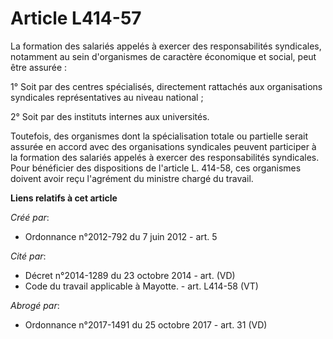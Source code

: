 # Article L414-57

La formation des salariés appelés à exercer des responsabilités syndicales, notamment au sein d'organismes de caractère
économique et social, peut être assurée : 

1° Soit par des centres spécialisés, directement rattachés aux organisations syndicales représentatives au niveau national ; 

2° Soit par des instituts internes aux universités. 

Toutefois, des organismes dont la spécialisation totale ou partielle serait assurée en accord avec des organisations
syndicales peuvent participer à la formation des salariés appelés à exercer des responsabilités syndicales. Pour bénéficier
des dispositions de l'article L. 414-58, ces organismes doivent avoir reçu l'agrément du ministre chargé du travail.

**Liens relatifs à cet article**

_Créé par_:

  - Ordonnance n°2012-792 du 7 juin 2012 - art. 5

_Cité par_:

  - Décret n°2014-1289 du 23 octobre 2014 - art. (VD)
  - Code du travail applicable à Mayotte. - art. L414-58 (VT)

_Abrogé par_:

  - Ordonnance n°2017-1491 du 25 octobre 2017 - art. 31 (VD)
